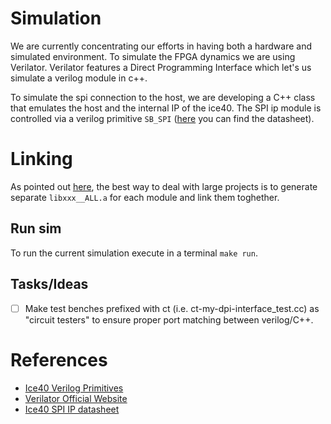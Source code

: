 [verilator]: https://www.veripool.org/wiki/verilator
[ice40-spi]: http://www.latticesemi.com/view_document?document_id=50117
[ice40-primitives]: http://www.latticesemi.com/~/media/LatticeSemi/Documents/TechnicalBriefs/SBTICETechnologyLibrary201608.pdf

# Simulation

We are currently concentrating our efforts in having both a hardware and
simulated environment.
To simulate the FPGA dynamics we are using Verilator.
Verilator features a Direct Programming Interface which let's us simulate a
verilog module in c++. 

To simulate the spi connection to the host, we are developing a C++ class
that emulates the host and the internal IP of the ice40.
The SPI ip module is controlled via a verilog primitive `SB_SPI`
([here][ice40-primitives] you can find the datasheet).

# Linking

As pointed out [here](https://github.com/verilator/verilator/issues/2317#issuecomment-626054278), the best way to deal with large projects is to generate separate `libxxx__ALL.a` for each module and link them toghether.

## Run sim

To run the current simulation execute in a terminal `make run`.

## Tasks/Ideas

- [ ] Make test benches prefixed with ct (i.e. ct-my-dpi-interface_test.cc) as "circuit
      testers" to ensure proper port matching between verilog/C++.

# References

- [Ice40 Verilog Primitives][ice40-primitives]
- [Verilator Official Website][verilator]
- [Ice40 SPI IP datasheet][ice40-spi]
